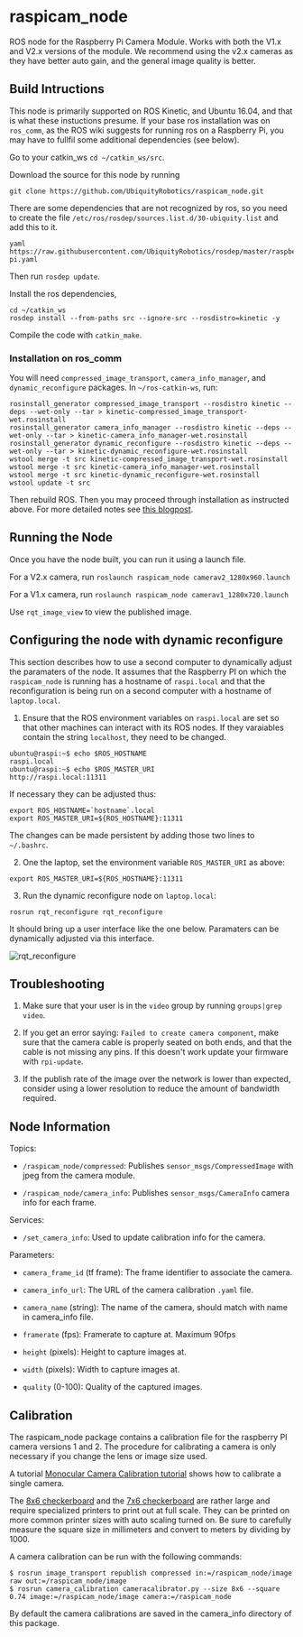 # raspicam_node

ROS node for the Raspberry Pi Camera Module. Works with both the V1.x and V2.x versions of the module. We recommend using the v2.x cameras as they have better auto gain, and the general image quality is better. 

## Build Intructions
This node is primarily supported on ROS Kinetic, and Ubuntu 16.04, and that is what these instuctions presume.  If your base ros installation was on `ros_comm`, as the ROS wiki suggests for running ros on a Raspberry Pi, you may have to fullfil some additional dependencies (see below).

Go to your catkin_ws `cd ~/catkin_ws/src`.

Download the source for this node by running

`git clone https://github.com/UbiquityRobotics/raspicam_node.git`

There are some dependencies that are not recognized by ros, so you need to create the file `/etc/ros/rosdep/sources.list.d/30-ubiquity.list` and add this to it.
```
yaml https://raw.githubusercontent.com/UbiquityRobotics/rosdep/master/raspberry-pi.yaml
```

Then run `rosdep update`.

Install the ros dependencies, 

```
cd ~/catkin_ws
rosdep install --from-paths src --ignore-src --rosdistro=kinetic -y
```

Compile the code with `catkin_make`.

### Installation on ros_comm
You will need `compressed_image_transport`, `camera_info_manager`, and `dynamic_reconfigure` packages.  In `~/ros-catkin-ws`, run:

```
rosinstall_generator compressed_image_transport --rosdistro kinetic --deps --wet-only --tar > kinetic-compressed_image_transport-wet.rosinstall
rosinstall_generator camera_info_manager --rosdistro kinetic --deps --wet-only --tar > kinetic-camera_info_manager-wet.rosinstall
rosinstall_generator dynamic_reconfigure --rosdistro kinetic --deps --wet-only --tar > kinetic-dynamic_reconfigure-wet.rosinstall
wstool merge -t src kinetic-compressed_image_transport-wet.rosinstall
wstool merge -t src kinetic-camera_info_manager-wet.rosinstall
wstool merge -t src kinetic-dynamic_reconfigure-wet.rosinstall
wstool update -t src
```
Then rebuild ROS.  Then you may proceed through installation as instructed above.  For more detailed notes see [this blogpost](http://www.venelinpetkov.com/how-to-install-a-raspberry-camera-node-on-ros-kinetic-raspbian-stretch/).

## Running the Node
Once you have the node built, you can run it using a launch file.

For a V2.x camera, run `roslaunch raspicam_node camerav2_1280x960.launch`

For a V1.x camera, run `roslaunch raspicam_node camerav1_1280x720.launch`

Use `rqt_image_view` to view the published image.

## Configuring the node with dynamic reconfigure

This section describes how to use a second computer to dynamically adjust the paramaters of the node.
It assumes that the Raspberry PI on which the `raspicam_node` is running has a hostname of `raspi.local`
and that the reconfiguration is being run on a second computer with a hostname of `laptop.local`.

1. Ensure that the ROS environment variables on `raspi.local` are set so that other machines can interact
with its ROS nodes.  If they varaiables contain the string `localhost`, they need to be changed.

```
ubuntu@raspi:~$ echo $ROS_HOSTNAME 
raspi.local
ubuntu@raspi:~$ echo $ROS_MASTER_URI 
http://raspi.local:11311
```

If necessary they can be adjusted thus:

```
export ROS_HOSTNAME=`hostname`.local
export ROS_MASTER_URI=${ROS_HOSTNAME}:11311
```

The changes can be made persistent by adding those two lines to `~/.bashrc`.

2. One the laptop, set the environment variable `ROS_MASTER_URI` as above:

```
export ROS_MASTER_URI=${ROS_HOSTNAME}:11311
```

3. Run the dynamic reconfigure node on `laptop.local`:


```
rosrun rqt_reconfigure rqt_reconfigure 
```

It should bring up a user interface like the one below.  Paramaters can be dynamically adjusted via this interface.

![rqt_reconfigure](reconfigure_raspicam_node.png)


## Troubleshooting
1. Make sure that your user is in the `video` group by running `groups|grep video`.

2. If you get an error saying: `Failed to create camera component`,
make sure that the camera cable is properly seated on both ends, and that the cable is not missing any pins. If this doesn't work update your firmware with `rpi-update`.

3. If the publish rate of the image over the network is lower than expected, consider using a lower resolution to reduce the amount of bandwidth required.

## Node Information

Topics:

* `/raspicam_node/compressed`:
  Publishes `sensor_msgs/CompressedImage` with jpeg from the camera module.

* `/raspicam_node/camera_info`:
  Publishes `sensor_msgs/CameraInfo` camera info for each frame.

Services:

* `/set_camera_info`: Used to update calibration info for the camera.

Parameters:

* `camera_frame_id` (tf frame): The frame identifier to associate the camera.

* `camera_info_url`: The URL of the camera calibration `.yaml` file.

* `camera_name` (string): The name of the camera, should match with name in camera_info file.

* `framerate` (fps): Framerate to capture at. Maximum 90fps

* `height` (pixels): Height to capture images at.

* `width` (pixels): Width to capture images at.

* `quality` (0-100): Quality of the captured images.

## Calibration

The raspicam_node package contains a calibration file for the raspberry
PI camera versions 1 and 2.  The procedure for calibrating a camera is only necessary if you change the lens or image size used.

A tutorial 
  [Monocular Camera Calibration tutorial](http://wiki.ros.org/camera_calibration/Tutorials/MonocularCalibration)
shows how to calibrate a single camera.

The
  [8x6 checkerboard](http://wiki.ros.org/camera_calibration/Tutorials/StereoCalibration?action=AttachFile&do=view&target=check-108.pdf)
and the
  [7x6 checkerboard](http://wiki.ros.org/camera_calibration/Tutorials/StereoCalibration?action=AttachFile&do=view&target=check_7x6_108mm.pdf)
are rather large and require specialized printers to print out at
full scale.  They can be printed on more common printer sizes
with auto scaling turned on.  Be sure to carefully measure the
square size in millimeters and convert to meters by dividing by 1000.

A camera calibration can be run with the following commands:

    $ rosrun image_transport republish compressed in:=/raspicam_node/image raw out:=/raspicam_node/image
    $ rosrun camera_calibration cameracalibrator.py --size 8x6 --square 0.74 image:=/raspicam_node/image camera:=/raspicam_node

By default the camera calibrations are saved in the 
camera_info directory of this package.
